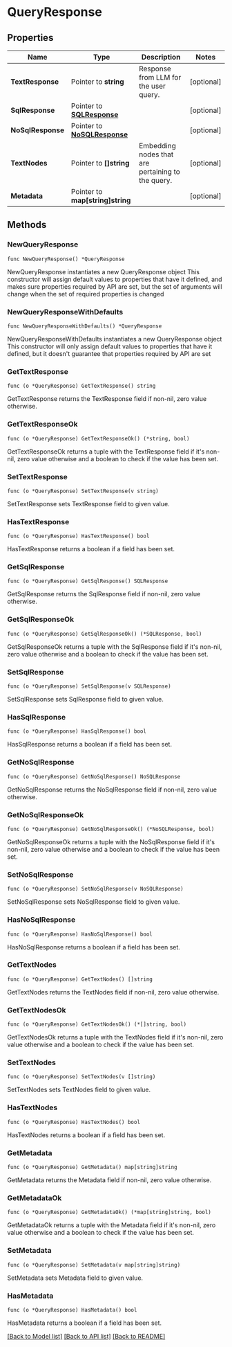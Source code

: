 # QueryResponse

## Properties

Name | Type | Description | Notes
------------ | ------------- | ------------- | -------------
**TextResponse** | Pointer to **string** | Response from LLM for the user query. | [optional] 
**SqlResponse** | Pointer to [**SQLResponse**](SQLResponse.md) |  | [optional] 
**NoSqlResponse** | Pointer to [**NoSQLResponse**](NoSQLResponse.md) |  | [optional] 
**TextNodes** | Pointer to **[]string** | Embedding nodes that are pertaining to the query. | [optional] 
**Metadata** | Pointer to **map[string]string** |  | [optional] 

## Methods

### NewQueryResponse

`func NewQueryResponse() *QueryResponse`

NewQueryResponse instantiates a new QueryResponse object
This constructor will assign default values to properties that have it defined,
and makes sure properties required by API are set, but the set of arguments
will change when the set of required properties is changed

### NewQueryResponseWithDefaults

`func NewQueryResponseWithDefaults() *QueryResponse`

NewQueryResponseWithDefaults instantiates a new QueryResponse object
This constructor will only assign default values to properties that have it defined,
but it doesn't guarantee that properties required by API are set

### GetTextResponse

`func (o *QueryResponse) GetTextResponse() string`

GetTextResponse returns the TextResponse field if non-nil, zero value otherwise.

### GetTextResponseOk

`func (o *QueryResponse) GetTextResponseOk() (*string, bool)`

GetTextResponseOk returns a tuple with the TextResponse field if it's non-nil, zero value otherwise
and a boolean to check if the value has been set.

### SetTextResponse

`func (o *QueryResponse) SetTextResponse(v string)`

SetTextResponse sets TextResponse field to given value.

### HasTextResponse

`func (o *QueryResponse) HasTextResponse() bool`

HasTextResponse returns a boolean if a field has been set.

### GetSqlResponse

`func (o *QueryResponse) GetSqlResponse() SQLResponse`

GetSqlResponse returns the SqlResponse field if non-nil, zero value otherwise.

### GetSqlResponseOk

`func (o *QueryResponse) GetSqlResponseOk() (*SQLResponse, bool)`

GetSqlResponseOk returns a tuple with the SqlResponse field if it's non-nil, zero value otherwise
and a boolean to check if the value has been set.

### SetSqlResponse

`func (o *QueryResponse) SetSqlResponse(v SQLResponse)`

SetSqlResponse sets SqlResponse field to given value.

### HasSqlResponse

`func (o *QueryResponse) HasSqlResponse() bool`

HasSqlResponse returns a boolean if a field has been set.

### GetNoSqlResponse

`func (o *QueryResponse) GetNoSqlResponse() NoSQLResponse`

GetNoSqlResponse returns the NoSqlResponse field if non-nil, zero value otherwise.

### GetNoSqlResponseOk

`func (o *QueryResponse) GetNoSqlResponseOk() (*NoSQLResponse, bool)`

GetNoSqlResponseOk returns a tuple with the NoSqlResponse field if it's non-nil, zero value otherwise
and a boolean to check if the value has been set.

### SetNoSqlResponse

`func (o *QueryResponse) SetNoSqlResponse(v NoSQLResponse)`

SetNoSqlResponse sets NoSqlResponse field to given value.

### HasNoSqlResponse

`func (o *QueryResponse) HasNoSqlResponse() bool`

HasNoSqlResponse returns a boolean if a field has been set.

### GetTextNodes

`func (o *QueryResponse) GetTextNodes() []string`

GetTextNodes returns the TextNodes field if non-nil, zero value otherwise.

### GetTextNodesOk

`func (o *QueryResponse) GetTextNodesOk() (*[]string, bool)`

GetTextNodesOk returns a tuple with the TextNodes field if it's non-nil, zero value otherwise
and a boolean to check if the value has been set.

### SetTextNodes

`func (o *QueryResponse) SetTextNodes(v []string)`

SetTextNodes sets TextNodes field to given value.

### HasTextNodes

`func (o *QueryResponse) HasTextNodes() bool`

HasTextNodes returns a boolean if a field has been set.

### GetMetadata

`func (o *QueryResponse) GetMetadata() map[string]string`

GetMetadata returns the Metadata field if non-nil, zero value otherwise.

### GetMetadataOk

`func (o *QueryResponse) GetMetadataOk() (*map[string]string, bool)`

GetMetadataOk returns a tuple with the Metadata field if it's non-nil, zero value otherwise
and a boolean to check if the value has been set.

### SetMetadata

`func (o *QueryResponse) SetMetadata(v map[string]string)`

SetMetadata sets Metadata field to given value.

### HasMetadata

`func (o *QueryResponse) HasMetadata() bool`

HasMetadata returns a boolean if a field has been set.


[[Back to Model list]](../README.md#documentation-for-models) [[Back to API list]](../README.md#documentation-for-api-endpoints) [[Back to README]](../README.md)


